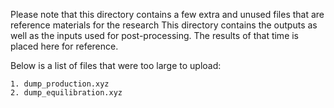 
Please note that this directory contains a few extra and unused files that are reference materials for the research This directory contains the outputs as well as the inputs used for post-processing. The results of that time is placed here for reference.

Below is a list of files that were too large to upload:

    1. dump_production.xyz
    2. dump_equilibration.xyz


